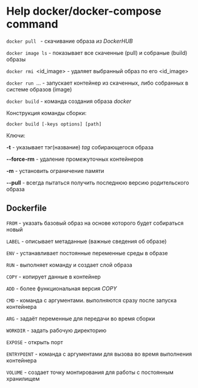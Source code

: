 # Help docker/docker-compose command


`docker pull `<image> - скачивание образа _из DockerHUB_

`docker image ls` - показывает все скаченные (pull) и собраные (build) образы

`docker rmi `<id_image> - удаляет выбранный образ по его <id_image>

`docker run `... - запускает контейнер из скаченных, либо собранных в системе образов (image)

`docker build` - команда создания образа _docker_

Конструкция команды сборки:

`docker build [-keys options] [path]`

Ключи:

**-t** - указывает тэг(название) _tag_ собирающегося образа

**--force-rm** - удаление промежуточных контейнеров

**-m** - установить ограничение памяти

**--pull** - всегда пытаться получить последнюю версию родительского образа

## Dockerfile

`FROM` - указать базовый образ на основе которого будет собираться новый

`LABEL` - описывает метаданные (важные сведения об образе)

`ENV` - устанавливает постоянные переменные среды в образе

`RUN` - выполняет команду и создает слой образа

`COPY` - копирует данные в контейнер

`ADD` - более функциональная версия _COPY_

`CMD` - команда с аргументами. выполняются сразу после запуска контейнера

`ARG` - задаёт переменные для передачи во время сборки

`WORKDIR` - задать рабочую директорию

`EXPOSE` - открыть порт

`ENTRYPOINT` - команда с аргументами для вызова во время выполнения контейнера

`VOLUME` - создает точку монтирования для работы с постоянным хранилищем

